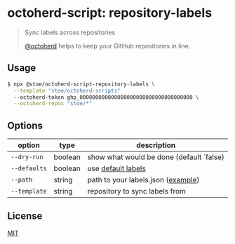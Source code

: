 # octoherd-script: repository-labels

> Sync labels across repositories
>
> [@octoherd](https://github.com/octoherd/) helps to keep your GitHub repositories in line.

## Usage

```sh
$ npx @stoe/octoherd-script-repository-labels \
  --template "stoe/octoherd-scripts"
  --octoherd-token ghp_000000000000000000000000000000000000 \
  --octoherd-repos "stoe/*"
```

## Options

| option       | type    | description                                       |
| ------------ | ------- | ------------------------------------------------- |
| `--dry-run`  | boolean | show what would be done (default `false)          |
| `--defaults` | boolean | use [default labels](./labels.js)                 |
| `--path`     | string  | path to your labels.json ([example](labels.json)) |
| `--template` | string  | repository to sync labels from                    |

## License

[MIT](license)
